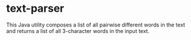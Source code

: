 # text-parser
This Java utility composes a list of all pairwise different words in the text and returns a list of all 3-character words in the input text.

